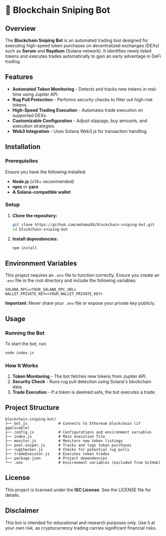 # 🚀 Blockchain Sniping Bot

## Overview
The **Blockchain Sniping Bot** is an automated trading tool designed for executing high-speed token purchases on decentralized exchanges (DEXs) such as **Serum** and **Raydium** (Solana network). It identifies newly listed tokens and executes trades automatically to gain an early advantage in DeFi trading.

## Features
- **Automated Token Monitoring** - Detects and tracks new tokens in real-time using Jupiter API.
- **Rug Pull Protection** - Performs security checks to filter out high-risk tokens.
- **High-Speed Trading Execution** - Automates trade execution on supported DEXs.
- **Customizable Configuration** - Adjust slippage, buy amounts, and execution strategies.
- **Web3 Integration** - Uses Solana Web3.js for transaction handling.

## Installation
### Prerequisites
Ensure you have the following installed:
- **Node.js** (v14+ recommended)
- **npm** or **yarn**
- **A Solana-compatible wallet**

### Setup
1. **Clone the repository:**
   ```sh
   git clone https://github.com/mohama56/blockchain-sniping-bot.git
   cd blockchain-sniping-bot
   ```
2. **Install dependencies:**
   ```sh
   npm install
   ```

## Environment Variables
This project requires an `.env` file to function correctly. Ensure you create an `.env` file in the root directory and include the following variables:
```
SOLANA_RPC=<YOUR_SOLANA_RPC_URL>
WALLET_PRIVATE_KEY=<YOUR_WALLET_PRIVATE_KEY>
```
**Important:** Never share your `.env` file or expose your private key publicly.

## Usage
### Running the Bot
To start the bot, run:
```sh
node index.js
```

### How It Works
1. **Token Monitoring** - The bot fetches new tokens from Jupiter API.
2. **Security Check** - Runs rug pull detection using Solana's blockchain data.
3. **Trade Execution** - If a token is deemed safe, the bot executes a trade.

## Project Structure
```
blockchain-sniping-bot/
├── bot.js              # Connects to Ethereum blockchain (if applicable)
├── config.js           # Configurations and environment variables
├── index.js            # Main execution file
├── monitor.js          # Monitors new token listings
├── pool-sniper.js      # Tracks and logs token purchases
├── rugChecker.js       # Checks for potential rug pulls
├── tradeExecutor.js    # Executes token trades
├── package.json        # Project dependencies
└── .env                # Environment variables (excluded from GitHub)
```

## License
This project is licensed under the **ISC License**. See the LICENSE file for details.

## Disclaimer
This bot is intended for educational and research purposes only. Use it at your own risk, as cryptocurrency trading carries significant financial risks.

